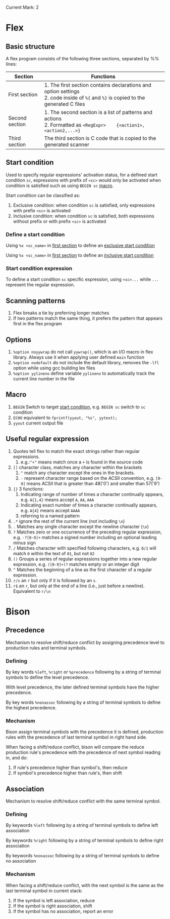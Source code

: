 Current Mark: 2

# Flex

## Basic structure

A flex program consists of the following three sections, separated by %% lines:

|Section|Functions|
|-|-|
|First section<a id=1st_sec></a>|1. The first section contains declarations and option settings<br>2. code inside of `%{` and `%}` is copied to the generated C files|
|Second section<a id=2nd_sec></a>|1. The second section is a list of patterns and actions<br>2. Formatted as `<RegExpr>    {<action1>,<action2,...>}`|
|Third section<a id=3rd_sec></a>|The third section is C code that is copied to the generated scanner|

## Start condition

Used to specify regular expressions' activation status, for a defined start condition `sc`, expressions with prefix of `<sc>` would only be activated when condition is satisfied such as using `BEGIN sc` [macro](#macro).

Start condition can be classified as:

1. <a id=mk1></a>Exclusive condition: when condition `sc` is satisfied, only expressions with prefix `<sc>` is activated
2. <a id=mk2></a>Inclusive condition: when condition `sc` is satisfied, both expressions without prefix or with prefix `<sc>` is activated

### Define a start condition

Using `%x <sc_name>` in [first section](#1st_sec) to define an [exclusive start condition](#mk1)

Using `%x <sc_name>` in [first section](#1st_sec) to define an [inclusive start condition](#mk2)

### Start condition expression

To define a start condition `sc` specific expression, using `<sc>...` while `...` represent the regular expression.

## Scanning patterns

1. Flex breaks a tie by preferring longer matches
2. If two patterns match the same thing, it prefers the pattern that appears first in the flex program

## Options

1. `%option noyywrap` do not call `yywrap()`, which is an I/O macro in flex library. Always use it when applying user defined `main` function
2. `%option nodefault` do not include the default library, removes the `-lfl` option while using gcc building lex files
3. `%option yylineno` define variable `yylineno` to automatically track the current line number in the file

## Macro

1. `BEGIN` Switch to target [start condition](#start-condition), e.g. `BEGIN sc` switch to `sc` condition
2. `ECHO` equivalent to `fprintf(yyout, "%s", yytext);`
3. `yyout` current output file

## Useful regular expression

1. Quotes tell flex to match the exact strings rather than regular expressions.
   1. e.g.:`"+"` means match once a `+` is found in the source code
2. `[]` character class, matches any character within the brackets
   1. `^` match any character except the ones in the brackets.
   2. `-` represent character range based on the ACSII convention, e.g. `[0-9]` means ACSII that is greater than 48('0') and smaller than 57('9')
3. `{}` 3 functions:
   1. Indicating range of number of times a character continually appears, e.g. `A{1,4}` means accept `A`, `AA`, `AAA`
   2. Indicating exact number of times a character continually appears, e.g. `A{4}` means accept `AAAA`
   3. referring to a named pattern
4. `.*` ignore the rest of the current line (not including `\n`)
5. `.` Matches any single character except the newline character (`\n`)
6. `?` Matches zero or one occurrence of the preceding regular expression, e.g. `-?[0-9]+` matches a signed number including an optional leading minus sign
7. `/` Matches character with specified following characters, e.g. `0/1` will match `0` within the text of `01`, but not `02`
8. `()` Groups a series of regular expressions together into a new regular expression, e.g. `([0-9]+)?` matches empty or an integer digit
9. `^` Matches the beginning of a line as the first character of a regular expression.
10. `r/s` an `r` but only if it is followed by an `s`.
11. `r$` an `r`, but only at the end of a line (i.e., just before a newline). Equivalent to `r/\n`

# Bison

## Precedence 

Mechanism to resolve shift/reduce conflict by assigning precedence level to production rules and terminal symbols.

### Defining

By key words `%left`, `%right` or `%precedence` following by a string of terminal symbols to define the level precedence.

With level precedence, the later defined terminal symbols have the higher precedence.

By key words `%nonassoc` following by a string of terminal symbols to define the highest precedence.

### Mechanism

Bison assign terminal symbols with the precedence it is defined, production rules with the precedence of last terminal symbol in right hand side.

When facing a shift/reduce conflict, bison will compare the reduce production rule's precedence with the precedence of next symbol reading in, and do:
1. If rule's precedence higher than symbol's, then reduce
2. If symbol's precedence higher than rule's, then shift

## Association

Mechanism to resolve shift/reduce conflict with the same terminal symbol.

### Defining

By keywords `%left` following by a string of terminal symbols to define left association

By keywords `%right` following by a string of terminal symbols to define right association

By keywords `%nonassoc` following by a string of terminal symbols to define no association

### Mechanism

When facing a shift/reduce conflict, with the next symbol is the same as the last terminal symbol in current stack:
1. If the symbol is left association, reduce
2. If the symbol is right association, shift
3. If the symbol has no association, report an error